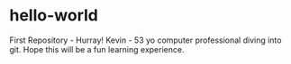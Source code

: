 # hello-world
First Repository - Hurray!
Kevin - 53 yo computer professional diving into git.
Hope this will be a fun learning experience. 
